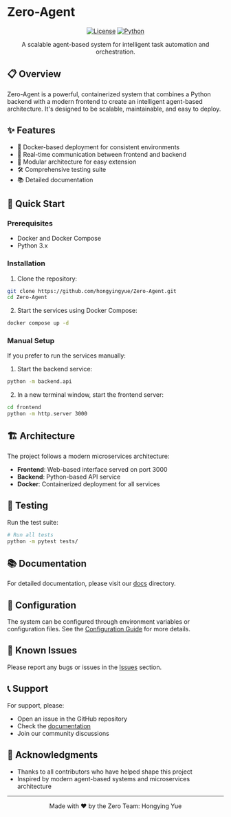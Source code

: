 # Zero-Agent

<div align="center">

[![License](https://img.shields.io/badge/license-MIT-blue.svg)](LICENSE)
[![Python](https://img.shields.io/badge/python-3.x-blue.svg)](requirements.txt)

A scalable agent-based system for intelligent task automation and orchestration.

</div>

## 📋 Overview

Zero-Agent is a powerful, containerized system that combines a Python backend with a modern frontend to create an intelligent agent-based architecture. It's designed to be scalable, maintainable, and easy to deploy.

## ✨ Features

- 🐳 Docker-based deployment for consistent environments
- 🔄 Real-time communication between frontend and backend
- 🎯 Modular architecture for easy extension
- 🛠️ Comprehensive testing suite
- 📚 Detailed documentation

## 🚀 Quick Start

### Prerequisites

- Docker and Docker Compose
- Python 3.x


### Installation

1. Clone the repository:
```bash
git clone https://github.com/hongyingyue/Zero-Agent.git
cd Zero-Agent
```

2. Start the services using Docker Compose:
```bash
docker compose up -d
```

### Manual Setup

If you prefer to run the services manually:

1. Start the backend service:
```bash
python -m backend.api
```

2. In a new terminal window, start the frontend server:
```bash
cd frontend
python -m http.server 3000
```

## 🏗️ Architecture

The project follows a modern microservices architecture:

- **Frontend**: Web-based interface served on port 3000
- **Backend**: Python-based API service
- **Docker**: Containerized deployment for all services

## 🧪 Testing

Run the test suite:
```bash
# Run all tests
python -m pytest tests/
```



## 📚 Documentation

For detailed documentation, please visit our [docs](docs/) directory.

## 🔧 Configuration

The system can be configured through environment variables or configuration files. See the [Configuration Guide](docs/configuration.md) for more details.

## 🐛 Known Issues

Please report any bugs or issues in the [Issues](https://github.com/hongyingyue/Zero-Agent/issues) section.

## 📞 Support

For support, please:
- Open an issue in the GitHub repository
- Check the [documentation](docs/)
- Join our community discussions

## 🙏 Acknowledgments

- Thanks to all contributors who have helped shape this project
- Inspired by modern agent-based systems and microservices architecture

---

<div align="center">
Made with ❤️ by the Zero Team: Hongying Yue
</div>
